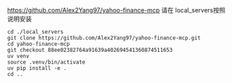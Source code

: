 https://github.com/Alex2Yang97/yahoo-finance-mcp
请在 local_servers按照说明安装
```
cd ./local_servers
git clone https://github.com/Alex2Yang97/yahoo-finance-mcp.git
cd yahoo-finance-mcp
git checkout 88ee02382764a91639a402694541360874511653
uv venv
source .venv/bin/activate
uv pip install -e .
cd ..
```